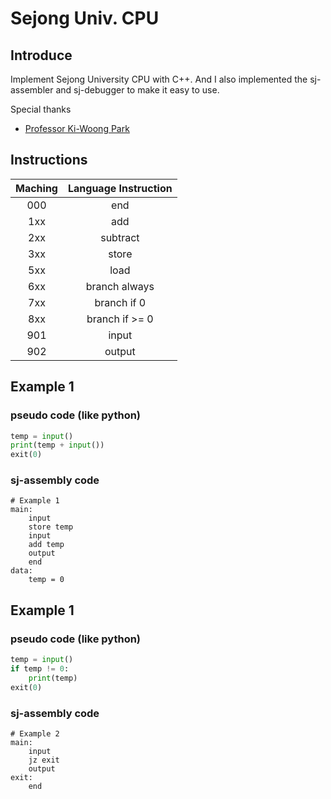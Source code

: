 # Sejong Univ. CPU

## Introduce

Implement Sejong University CPU with C++.
And I also implemented the sj-assembler and sj-debugger to make it easy to use.

Special thanks
* [Professor Ki-Woong Park](http://home.sejong.ac.kr/~woongbak/)

## Instructions

| Maching | Language Instruction |
|:--------:|:---------:|
|000|end|
|1xx|add|
|2xx|subtract|
|3xx|store|
|5xx|load|
|6xx|branch always|
|7xx|branch if 0|
|8xx|branch if >= 0|
|901|input|
|902|output|

## Example 1

### pseudo code (like python)

```python
temp = input()
print(temp + input())
exit(0)
```

### sj-assembly code

```
# Example 1
main:
    input
    store temp
    input
    add temp
    output
    end
data:
    temp = 0
```

## Example 1

### pseudo code (like python)

```python
temp = input()
if temp != 0:
    print(temp)
exit(0)
```

### sj-assembly code

```
# Example 2
main:
    input
    jz exit
    output
exit:
    end
```